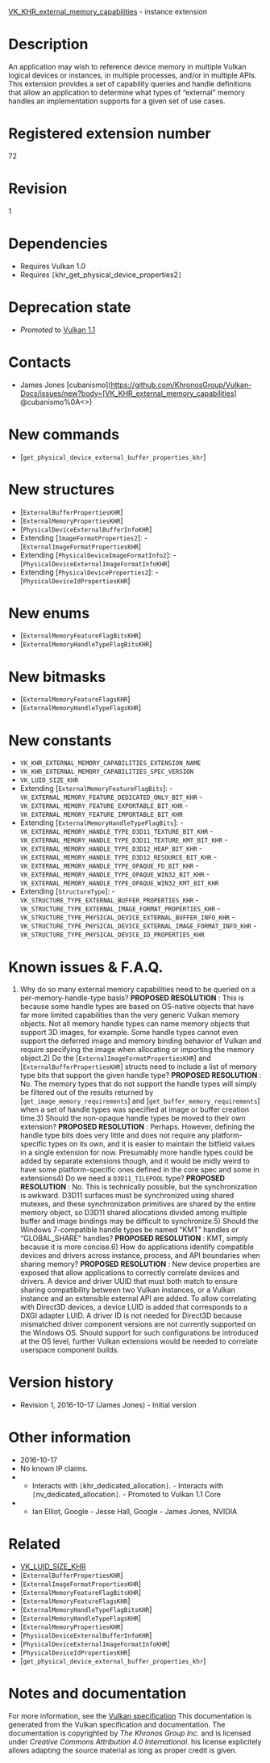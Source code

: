 [VK_KHR_external_memory_capabilities](https://www.khronos.org/registry/vulkan/specs/1.3-extensions/man/html/VK_KHR_external_memory_capabilities.html) - instance extension

# Description
An application may wish to reference device memory in multiple Vulkan
logical devices or instances, in multiple processes, and/or in multiple
APIs.
This extension provides a set of capability queries and handle definitions
that allow an application to determine what types of “external” memory
handles an implementation supports for a given set of use cases.

# Registered extension number
72

# Revision
1

# Dependencies
- Requires Vulkan 1.0
- Requires `[`khr_get_physical_device_properties2`]`

# Deprecation state
- *Promoted* to [Vulkan 1.1](https://www.khronos.org/registry/vulkan/specs/1.3-extensions/html/vkspec.html#versions-1.1-promotions)

# Contacts
- James Jones [cubanismo](https://github.com/KhronosGroup/Vulkan-Docs/issues/new?body=[VK_KHR_external_memory_capabilities] @cubanismo%0A<<Here describe the issue or question you have about the VK_KHR_external_memory_capabilities extension>>)

# New commands
- [`get_physical_device_external_buffer_properties_khr`]

# New structures
- [`ExternalBufferPropertiesKHR`]
- [`ExternalMemoryPropertiesKHR`]
- [`PhysicalDeviceExternalBufferInfoKHR`]
- Extending [`ImageFormatProperties2`]:  - [`ExternalImageFormatPropertiesKHR`] 
- Extending [`PhysicalDeviceImageFormatInfo2`]:  - [`PhysicalDeviceExternalImageFormatInfoKHR`] 
- Extending [`PhysicalDeviceProperties2`]:  - [`PhysicalDeviceIdPropertiesKHR`]

# New enums
- [`ExternalMemoryFeatureFlagBitsKHR`]
- [`ExternalMemoryHandleTypeFlagBitsKHR`]

# New bitmasks
- [`ExternalMemoryFeatureFlagsKHR`]
- [`ExternalMemoryHandleTypeFlagsKHR`]

# New constants
- `VK_KHR_EXTERNAL_MEMORY_CAPABILITIES_EXTENSION_NAME`
- `VK_KHR_EXTERNAL_MEMORY_CAPABILITIES_SPEC_VERSION`
- `VK_LUID_SIZE_KHR`
- Extending [`ExternalMemoryFeatureFlagBits`]:  - `VK_EXTERNAL_MEMORY_FEATURE_DEDICATED_ONLY_BIT_KHR`  - `VK_EXTERNAL_MEMORY_FEATURE_EXPORTABLE_BIT_KHR`  - `VK_EXTERNAL_MEMORY_FEATURE_IMPORTABLE_BIT_KHR` 
- Extending [`ExternalMemoryHandleTypeFlagBits`]:  - `VK_EXTERNAL_MEMORY_HANDLE_TYPE_D3D11_TEXTURE_BIT_KHR`  - `VK_EXTERNAL_MEMORY_HANDLE_TYPE_D3D11_TEXTURE_KMT_BIT_KHR`  - `VK_EXTERNAL_MEMORY_HANDLE_TYPE_D3D12_HEAP_BIT_KHR`  - `VK_EXTERNAL_MEMORY_HANDLE_TYPE_D3D12_RESOURCE_BIT_KHR`  - `VK_EXTERNAL_MEMORY_HANDLE_TYPE_OPAQUE_FD_BIT_KHR`  - `VK_EXTERNAL_MEMORY_HANDLE_TYPE_OPAQUE_WIN32_BIT_KHR`  - `VK_EXTERNAL_MEMORY_HANDLE_TYPE_OPAQUE_WIN32_KMT_BIT_KHR` 
- Extending [`StructureType`]:  - `VK_STRUCTURE_TYPE_EXTERNAL_BUFFER_PROPERTIES_KHR`  - `VK_STRUCTURE_TYPE_EXTERNAL_IMAGE_FORMAT_PROPERTIES_KHR`  - `VK_STRUCTURE_TYPE_PHYSICAL_DEVICE_EXTERNAL_BUFFER_INFO_KHR`  - `VK_STRUCTURE_TYPE_PHYSICAL_DEVICE_EXTERNAL_IMAGE_FORMAT_INFO_KHR`  - `VK_STRUCTURE_TYPE_PHYSICAL_DEVICE_ID_PROPERTIES_KHR`

# Known issues & F.A.Q.
1) Why do so many external memory capabilities need to be queried on a
per-memory-handle-type basis? **PROPOSED RESOLUTION** : This is because some handle types are based on
OS-native objects that have far more limited capabilities than the very
generic Vulkan memory objects.
Not all memory handle types can name memory objects that support 3D images,
for example.
Some handle types cannot even support the deferred image and memory binding
behavior of Vulkan and require specifying the image when allocating or
importing the memory object.2) Do the [`ExternalImageFormatPropertiesKHR`] and
[`ExternalBufferPropertiesKHR`] structs need to include a list of memory
type bits that support the given handle type? **PROPOSED RESOLUTION** : No.
The memory types that do not support the handle types will simply be
filtered out of the results returned by [`get_image_memory_requirements`]
and [`get_buffer_memory_requirements`] when a set of handle types was
specified at image or buffer creation time.3) Should the non-opaque handle types be moved to their own extension? **PROPOSED RESOLUTION** : Perhaps.
However, defining the handle type bits does very little and does not require
any platform-specific types on its own, and it is easier to maintain the
bitfield values in a single extension for now.
Presumably more handle types could be added by separate extensions though,
and it would be midly weird to have some platform-specific ones defined in
the core spec and some in extensions4) Do we need a `D3D11_TILEPOOL` type? **PROPOSED RESOLUTION** : No.
This is technically possible, but the synchronization is awkward.
D3D11 surfaces must be synchronized using shared mutexes, and these
synchronization primitives are shared by the entire memory object, so D3D11
shared allocations divided among multiple buffer and image bindings may be
difficult to synchronize.5) Should the Windows 7-compatible handle types be named “KMT” handles or
“GLOBAL_SHARE” handles? **PROPOSED RESOLUTION** : KMT, simply because it is more concise.6) How do applications identify compatible devices and drivers across
instance, process, and API boundaries when sharing memory? **PROPOSED RESOLUTION** : New device properties are exposed that allow
applications to correctly correlate devices and drivers.
A device and driver UUID that must both match to ensure sharing
compatibility between two Vulkan instances, or a Vulkan instance and an
extensible external API are added.
To allow correlating with Direct3D devices, a device LUID is added that
corresponds to a DXGI adapter LUID.
A driver ID is not needed for Direct3D because mismatched driver component
versions are not currently supported on the Windows OS.
Should support for such configurations be introduced at the OS level,
further Vulkan extensions would be needed to correlate userspace component
builds.

# Version history
- Revision 1, 2016-10-17 (James Jones)  - Initial version

# Other information
* 2016-10-17
* No known IP claims.
*   - Interacts with `[`khr_dedicated_allocation`]`.  - Interacts with `[`nv_dedicated_allocation`]`.  - Promoted to Vulkan 1.1 Core 
*   - Ian Elliot, Google  - Jesse Hall, Google  - James Jones, NVIDIA

# Related
- [VK_LUID_SIZE_KHR]()
- [`ExternalBufferPropertiesKHR`]
- [`ExternalImageFormatPropertiesKHR`]
- [`ExternalMemoryFeatureFlagBitsKHR`]
- [`ExternalMemoryFeatureFlagsKHR`]
- [`ExternalMemoryHandleTypeFlagBitsKHR`]
- [`ExternalMemoryHandleTypeFlagsKHR`]
- [`ExternalMemoryPropertiesKHR`]
- [`PhysicalDeviceExternalBufferInfoKHR`]
- [`PhysicalDeviceExternalImageFormatInfoKHR`]
- [`PhysicalDeviceIdPropertiesKHR`]
- [`get_physical_device_external_buffer_properties_khr`]

# Notes and documentation
For more information, see the [Vulkan specification](https://www.khronos.org/registry/vulkan/specs/1.3-extensions/html/vkspec.html)
This documentation is generated from the Vulkan specification and documentation.
The documentation is copyrighted by *The Khronos Group Inc.* and is licensed under *Creative Commons Attribution 4.0 International*.
his license explicitely allows adapting the source material as long as proper credit is given.
        